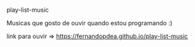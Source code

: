 play-list-music

Musicas que gosto de ouvir quando estou programando :)

link para ouvir => https://fernandopdea.github.io/play-list-music
